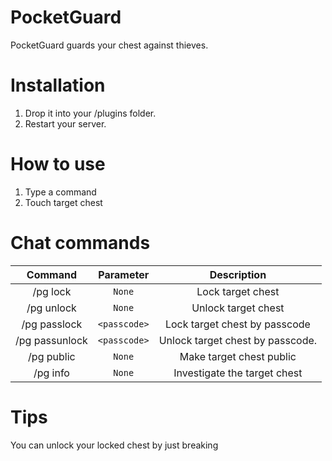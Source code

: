 # PocketGuard

PocketGuard guards your chest against thieves.

# Installation
1.  Drop it into your /plugins folder.
2.  Restart your server.

# How to use

1. Type a command
2. Touch target chest

# Chat commands

| Command | Parameter | Description |
| :-----: | :-------: | :---------: |
| /pg lock | `None` | Lock target chest |
| /pg unlock | `None` | Unlock target chest |
| /pg passlock | `<passcode>` | Lock target chest by passcode |
| /pg passunlock | `<passcode>` | Unlock target chest by passcode. |
| /pg public | `None` | Make target chest public |
| /pg info | `None` | Investigate the target chest |

# Tips

You can unlock your locked chest by just breaking



